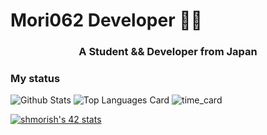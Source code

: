 # Mori062 Developer 👨‍💻
<h3 align="center">A Student && Developer from Japan</h3>

### My status

![Github Stats](http://github-profile-summary-cards.vercel.app/api/cards/profile-details?username=Mori062&theme=nord_bright)
![Top Languages Card](http://github-profile-summary-cards.vercel.app/api/cards/most-commit-language?username=Mori062&theme=nord_bright)
![time_card](http://github-profile-summary-cards.vercel.app/api/cards/productive-time?username=Mori062&theme=nord_bright&utcOffset=9)


[![shmorish's 42 stats](https://badge42.vercel.app/api/v2/cliqpey3e001608lb2omur6rb/stats?cursusId=21&coalitionId=310)](https://github.com/JaeSeoKim/badge42)
